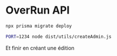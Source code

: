# OverRun API

```bash
npx prisma migrate deploy
```

```bash
PORT=1234 node dist/utils/createAdmin.js
```

Et finir en créant une édition
